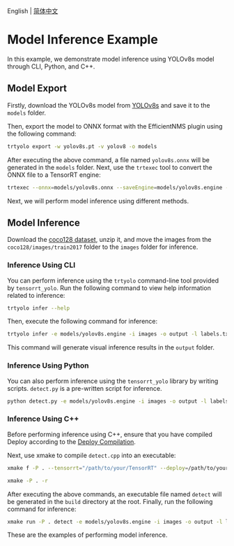 English | [简体中文](README.md)

# Model Inference Example

In this example, we demonstrate model inference using YOLOv8s model through CLI, Python, and C++.

## Model Export

Firstly, download the YOLOv8s model from [YOLOv8s](https://github.com/ultralytics/assets/releases/download/v8.2.0/yolov8s.pt) and save it to the `models` folder.

Then, export the model to ONNX format with the EfficientNMS plugin using the following command:

```bash
trtyolo export -w yolov8s.pt -v yolov8 -o models
```

After executing the above command, a file named `yolov8s.onnx` will be generated in the `models` folder. Next, use the `trtexec` tool to convert the ONNX file to a TensorRT engine:

```bash
trtexec --onnx=models/yolov8s.onnx --saveEngine=models/yolov8s.engine --fp16
```

Next, we will perform model inference using different methods.

## Model Inference

Download the [coco128 dataset](https://ultralytics.com/assets/coco128.zip), unzip it, and move the images from the `coco128/images/train2017` folder to the `images` folder for inference.

### Inference Using CLI

You can perform inference using the `trtyolo` command-line tool provided by `tensorrt_yolo`. Run the following command to view help information related to inference:

```bash
trtyolo infer --help
```

Then, execute the following command for inference:

```bash
trtyolo infer -e models/yolov8s.engine -i images -o output -l labels.txt
```

This command will generate visual inference results in the `output` folder.

### Inference Using Python

You can also perform inference using the `tensorrt_yolo` library by writing scripts. `detect.py` is a pre-written script for inference.

```bash
python detect.py -e models/yolov8s.engine -i images -o output -l labels.txt
```

### Inference Using C++

Before performing inference using C++, ensure that you have compiled Deploy according to the [Deploy Compilation](../../docs/en/build_and_install.md#deploy-compilation).

Next, use xmake to compile `detect.cpp` into an executable:

```bash
xmake f -P . --tensorrt="/path/to/your/TensorRT" --deploy=/path/to/your/TensorRT-YOLO

xmake -P . -r
```

After executing the above commands, an executable file named `detect` will be generated in the `build` directory at the root. Finally, run the following command for inference:

```bash
xmake run -P . detect -e models/yolov8s.engine -i images -o output -l labels.txt
```

These are the examples of performing model inference.
